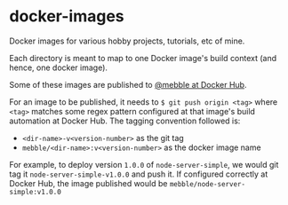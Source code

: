 # docker-images

Docker images for various hobby projects, tutorials, etc of mine.

Each directory is meant to map to one Docker image's build context (and hence, one docker image).

Some of these images are published to [@mebble at Docker Hub](https://hub.docker.com/u/mebble).

For an image to be published, it needs to `$ git push origin <tag>` where `<tag>` matches some regex pattern configured at that image's build automation at Docker Hub. The tagging convention followed is:

- `<dir-name>-v<version-number>` as the git tag
- `mebble/<dir-name>:v<version-number>` as the docker image name

For example, to deploy version `1.0.0` of `node-server-simple`, we would git tag it `node-server-simple-v1.0.0` and push it. If configured correctly at Docker Hub, the image published would be `mebble/node-server-simple:v1.0.0`
